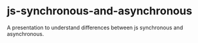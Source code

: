# js-synchronous-and-asynchronous
A presentation to understand differences between js synchronous and asynchronous.
